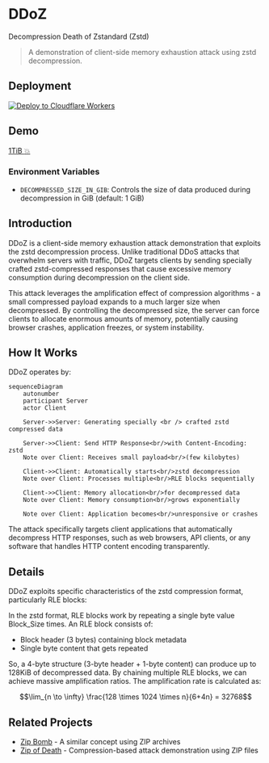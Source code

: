 # DDoZ

Decompression Death of Zstandard (Zstd)

> A demonstration of client-side memory exhaustion attack using zstd decompression.

## Deployment

[![Deploy to Cloudflare Workers](https://deploy.workers.cloudflare.com/button)](https://deploy.workers.cloudflare.com/?url=https://github.com/kazutoiris/DDoZ)

## Demo

[1TiB :collision:](https://hitomi.us.kg/bomb.html)

### Environment Variables

- `DECOMPRESSED_SIZE_IN_GIB`: Controls the size of data produced during decompression in GiB (default: 1 GiB)

## Introduction

DDoZ is a client-side memory exhaustion attack demonstration that exploits the zstd decompression process. Unlike traditional DDoS attacks that overwhelm servers with traffic, DDoZ targets clients by sending specially crafted zstd-compressed responses that cause excessive memory consumption during decompression on the client side.

This attack leverages the amplification effect of compression algorithms - a small compressed payload expands to a much larger size when decompressed. By controlling the decompressed size, the server can force clients to allocate enormous amounts of memory, potentially causing browser crashes, application freezes, or system instability.

## How It Works

DDoZ operates by:

```mermaid
sequenceDiagram
    autonumber
    participant Server
    actor Client

    Server->>Server: Generating specially <br /> crafted zstd compressed data

    Server->>Client: Send HTTP Response<br/>with Content-Encoding: zstd
    Note over Client: Receives small payload<br/>(few kilobytes)

    Client->>Client: Automatically starts<br/>zstd decompression
    Note over Client: Processes multiple<br/>RLE blocks sequentially

    Client->>Client: Memory allocation<br/>for decompressed data
    Note over Client: Memory consumption<br/>grows exponentially

    Note over Client: Application becomes<br/>unresponsive or crashes
```
The attack specifically targets client applications that automatically decompress HTTP responses, such as web browsers, API clients, or any software that handles HTTP content encoding transparently.

## Details

DDoZ exploits specific characteristics of the zstd compression format, particularly RLE blocks:

In the zstd format, RLE blocks work by repeating a single byte value Block_Size times. An RLE block consists of:
- Block header (3 bytes) containing block metadata
- Single byte content that gets repeated

So, a 4-byte structure (3-byte header + 1-byte content) can produce up to 128KiB of decompressed data. By chaining multiple RLE blocks, we can achieve massive amplification ratios. The amplification rate is calculated as:
```math
\lim_{n \to \infty} \frac{128 \times 1024 \times n}{6+4n} = 32768
```

## Related Projects

- [Zip Bomb](https://en.wikipedia.org/wiki/Zip_bomb) - A similar concept using ZIP archives
- [Zip of Death](https://github.com/iamtraction/ZOD) - Compression-based attack demonstration using ZIP files
